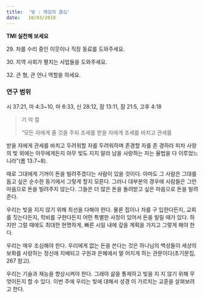 ```yaml
---
title:  '빚 : 매일의 결심'
date:   10/03/2018
---
```


**TMI 실천해 보세요**

29\. 차를 수리 중인 이웃이나 직장 동료를 도와주세요.

30\. 지역 사회가 펼치는 사업들을 도와주세요.

32\. 큰 형, 큰 언니 역할을 하세요.

### 연구 범위
시 37:21, 마 4:3~10, 마 6:33, 신 28:12, 잠 13:11, 잠 21:5, 고후 4:18

> <p>기 억 절</p>
> “모든 자에게 줄 것을 주되 조세를 받을 자에게 조세를 바치고 관세를
받을 자에게 관세를 바치고 두려워할 자를 두려워하며 존경할 자를 존
경하라 피차 사랑의 빚 외에는 아무에게든지 아무 빚도 지지 말라 남을
사랑하는 자는 율법을 다 이루었느니라”(롬 13:7~8).

때로 그대에게 기꺼이 돈을 빌려주겠다는 사람이 있을 것이다. 아마도
그 사람은 그대를 돕고 싶은 순수한 동기에서 그렇게 할지 모른다. 그러나
대부분의 경우에 사람들은 그런 마음으로 돈을 빌려주지 않는다. 그들은
더 많은 돈을 돌려받고 싶은 마음으로 돈을 빌려 준다.

우리는 빚을 지지 않기 위해 최선을 다해야 한다. 물론 집이나 차를 구
입한다든지, 교회를 짓는다든지, 학비를 구한다든지 어떤 특별한 사정이
있어서 돈을 빌릴 때가 있다. 하지만 그럴 때에도 최대한 현명하게, 빠른
시일 내에 갚을 계획을 가지고 그렇게 해야 한다.

우리는 매우 조심해야 한다. 우리에게 없는 돈을 쓴다는 것은 하나님의
백성들이 세상의 보화를 사랑하는 정신에 지배되고 구원과 은혜에서 멀
어지게 하는 관문이다(초기문집, 267 참고).

우리는 기술과 재능을 향상시켜야 한다. 그래야 삶을 통제하고 빚을 지
지 않기 위해 무엇이든지 할 수 있다. 이번 주에 우리는 빚에 대해서 성경
이 가르치는 교훈을 살펴보려고 한다.
